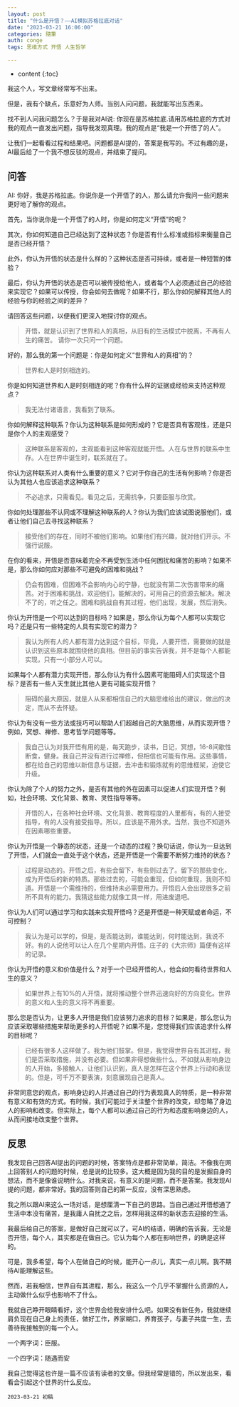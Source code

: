 ```yaml
---
layout: post
title: "什么是开悟？——AI模拟苏格拉底对话"
date: "2023-03-21 16:06:00"
categories: 隨筆
auth: conge
tags: 思维方式 开悟 人生哲学

---
```

* content
{:toc}

我这个人，写文章经常写不出来。

但是，我有个缺点，乐意好为人师。当别人问问题，我就能写出东西来。

找不到人问我问题怎么？于是我对AI说: 你现在是苏格拉底.请用苏格拉底的方式对我的观点一直发出问题，指导我发现真理。我的观点是“我是一个开悟了的人”。

让我们一起看看过程和结果吧。问题都是AI提的，答案是我写的。不过有趣的是，AI最后给了一个我不想反驳的观点，并结束了提问。







## 问答

AI: 你好，我是苏格拉底。你说你是一个开悟了的人，那么请允许我问一些问题来更好地了解你的观点。

首先，当你说你是一个开悟了的人时，你是如何定义“开悟”的呢？

其次，你如何知道自己已经达到了这种状态？你是否有什么标准或指标来衡量自己是否已经开悟？

此外，你认为开悟的状态是什么样的？这种状态是否可持续，或者是一种短暂的体验？

最后，你认为开悟的状态是否可以被传授给他人，或者每个人必须通过自己的经验来实现它？如果可以传授，你会如何去做呢？如果不行，那么你如何解释其他人的经验与你的经验之间的差异？

请回答这些问题，以便我们更深入地探讨你的观点。

> 开悟，就是认识到了世界和人的真相，从旧有的生活模式中脱离，不再有人生的痛苦。 请你一次只问一个问题。

好的，那么我的第一个问题是：你是如何定义“世界和人的真相”的？

> 世界和人是时刻相连的。

你是如何知道世界和人是时刻相连的呢？你有什么样的证据或经验来支持这种观点？

> 我无法付诸语言，我看到了联系。

你如何解释这种联系？你认为这种联系是如何形成的？它是否具有客观性，还是只是你个人的主观感受？

> 这种联系是客观的，主观能看到这种客观就能开悟。人在与世界的联系中生存。人在世界中诞生时，联系就在了。

你认为这种联系对人类有什么重要的意义？它对于你自己的生活有何影响？你是否认为其他人也应该追求这种联系？

> 不必追求，只需看见。看见之后，无需抗争，只要臣服与欣赏。

你如何处理那些不认同或不理解这种联系的人？你认为我们应该试图说服他们，或者让他们自己去寻找这种联系？

> 接受他们的存在，同时不被他们影响。如果他们有兴趣，就对他们开示。不强行说服。

在你的看来，开悟是否意味着完全不再受到生活中任何困扰和痛苦的影响？如果不是，那么你如何应对那些不可避免的困难和挑战？

> 仍会有困难，但困难不会影响内心的宁静，也就没有第二次伤害带来的痛苦。对于困难和挑战，欢迎他们，能解决的，可用自己的资源去解决。解决不了的，听之任之。困难和挑战自有其过程，他们出现，发展，然后消失。

你认为开悟是一个可以达到的目标吗？如果是，那么你认为每个人都可以实现它吗？还是只有一些特定的人具有实现它的潜力？

> 我认为所有人的人都有潜力达到这个目标，毕竟，人要开悟，需要做的就是认识到这些原本就围绕他的真相。但目前的事实告诉我，并不是每个人都能实现，只有一小部分人可以。

如果每个人都有潜力实现开悟，那么你认为有什么因素可能阻碍人们实现这个目标？是否有一些人天生就比其他人更有可能实现开悟？

> 阻碍的最大原因，就是人从来都相信自己的大脑思维给出的建议，做出的决定，而从不去怀疑。

你认为有没有一些方法或技巧可以帮助人们超越自己的大脑思维，从而实现开悟？例如，冥想、禅修、思考哲学问题等等。

> 我自己认为对我开悟有用的是，每天跑步，读书，日记，冥想，16-8间歇性断食，健身。我自己并没有进行过禅修，但相信也可能有作用。这些事情，都在给自己的思维以新信息与证据，去冲击和锻炼就有的思维框架，迫使它升级。

你认为除了个人的努力之外，是否有其他的外在因素可以促进人们实现开悟？例如，社会环境、文化背景、教育、灵性指导等等。

> 开悟的人，在各种社会环境、文化背景、教育程度的人里都有，有的人接受指导，有的人没有接受指导。所以，应该是不用外求。当然，我也不知道外在因素哪些重要。

你认为开悟是一个静态的状态，还是一个动态的过程？换句话说，你认为一旦达到了开悟，人们就会一直处于这个状态，还是开悟是一个需要不断努力维持的状态？

> 过程是动态的。开悟之后，有些会留下，有些则过去了。留下的那些变化，成为开悟后的新的特质。那些过去的，可能会重现，但如何重现，我则不知道。开悟是一个需维持的，但维持未必需要用力。开悟后人会出现很多之前所不具有的能力。我猜这些能力就像工具一样，用进废退吧。

你认为人们可以通过学习和实践来实现开悟吗？还是开悟是一种天赋或者命运，不可控制？

> 我认为是可以学的，但是，是否能达到，谁能达到，何时能达到，我说不好。有的人说他可以让人在几个星期内开悟。庄子的《大宗师》篇便有这样的记录。

你认为开悟的意义和价值是什么？对于一个已经开悟的人，他会如何看待世界和人生的意义？

> 如果世界上有10%的人开悟，就将推动整个世界迅速向好的方向变化。世界的意义和人生的意义将不再重要。

那么您是否认为，让更多人开悟是我们应该努力追求的目标？如果是，那么您认为应该采取哪些措施来帮助更多的人开悟呢？如果不是，您觉得我们应该追求什么样的目标呢？

> 已经有很多人这样做了。我为他们鼓掌。但是，我觉得世界自有其进程，我们是否采取措施，并没有必要。但如果非得想做些什么，不如就从影响身边的人开始，多接触人，让他们认识到，真人是怎样在这个世界上行动和表现的。但是，可千万不要表演，刻意展现自己是真人。

非常同意您的观点，影响身边的人并通过自己的行为表现真人的特质，是一种非常有意义和有效的方式。有时候，我们可能过于关注整个世界的改变，却忽略了身边人的影响和改变。但实际上，每个人都可以通过自己的行为和态度影响身边的人，从而间接地改变整个世界。

## 反思

我发现自己回答AI提出的问题的时候，答案特点是都非常简单，简洁。不像我在网上回答别人的问题的时候，总是说的比较多。这大概是因为我的目的是发掘自身的想法，而不是像谁说明什么。对我来说，有意义的是问题，而不是答案。我发现AI提的问题，都非常好。我的回答则自己的第一反应，没有深思熟虑。

我之所以跟AI来这么一场对话，是想厘清一下自己的思路。当自己通过开悟想通了生活中本没有痛苦，是我庸人自扰之之后，怎样用我这样的新状态去迎接的生活。

我最后给自己的答案，是做好自己就可以了。可AI的结语，明确的告诉我，无论是否开悟，每个人，其实都是在做自己。它认为每个人都在影响世界，的确是这样的。

可是，我多希望，每个人在做自己的时候，能开心一点儿，真实一点儿啊。我不期待AI能理解这些。

然而，若我相信，世界自有其进程，那么，我这么一个几乎不掌握什么资源的人，主动做什么似乎也影响不了什么。

我就自己睁开眼睛看好，这个世界会给我安排什么吧。如果没有新任务，我就继续肩负现在自己身上的责任，做好工作，养家糊口，养育孩子，与妻子共度一生，去善待我接触到的每一个人。

一个两字词：臣服。

一个四字词：随遇而安

我自己觉得这也许是一篇不应该有读者的文章。但我经常是错的，所以发出来，看看会引起这个世界的什么反应。

```
2023-03-21 初稿
```
